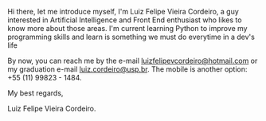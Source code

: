 Hi there, let me introduce myself, I'm Luiz Felipe Vieira Cordeiro, a guy interested in Artificial Intelligence and Front End enthusiast who likes to know more about those areas.
I'm current learning Python to improve my programming skills and learn is something we must do everytime in a dev's life

By now, you can reach me by the e-mail luizfelipevcordeiro@hotmail.com or my graduation e-mail luiz.cordeiro@usp.br. The mobile is another option: +55 (11) 99823 - 1484.

My best regards,

Luiz Felipe Vieira Cordeiro.

<!---
LuizFelipeVieiraCordeiro/LuizFelipeVieiraCordeiro is a ✨ special ✨ repository because its `README.md` (this file) appears on your GitHub profile.
You can click the Preview link to take a look at your changes.
--->
